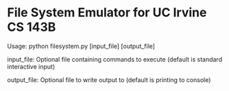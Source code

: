 # File System Emulator for UC Irvine CS 143B

Usage: python filesystem.py [input_file] [output_file]

input_file: Optional file containing commands to execute (default is standard interactive input)

output_file: Optional file to write output to (default is printing to console)